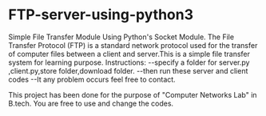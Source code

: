 # FTP-server-using-python3
Simple File Transfer Module Using Python's Socket Module. The File Transfer Protocol (FTP) is a standard network protocol used for the transfer of computer files between a client and server.This is a simple file transfer system for learning purpose. 
Instructions:
--specify a folder for server.py ,client.py,store folder,download folder.
--then run these server and client codes
--It any problem occurs feel free to contact.

This project has been done for the purpose of "Computer Networks Lab" in B.tech. You are free to use and change the codes.


